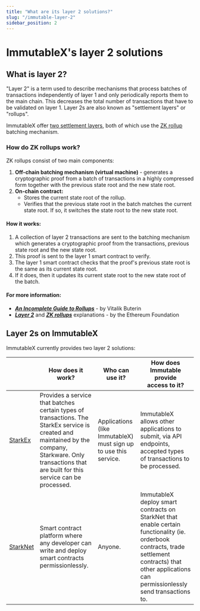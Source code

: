 ```yaml
---
title: "What are its layer 2 solutions?"
slug: "/immutable-layer-2"
sidebar_position: 2
---
```


# ImmutableX's layer 2 solutions

## What is layer 2?
"Layer 2" is a term used to describe mechanisms that process batches of transactions independently of layer 1 and only periodically reports them to the main chain. This decreases the total number of transactions that have to be validated on layer 1. Layer 2s are also known as "settlement layers" or "rollups".

ImmutableX offer [two settlement layers](#layer-2s-on-immutablex), both of which use the [ZK rollup](#how-do-zk-rollups-work) batching mechanism.

### How do ZK rollups work?
ZK rollups consist of two main components:
1. **Off-chain batching mechanism (virtual machine)** - generates a cryptographic proof from a batch of transactions in a highly compressed form together with the previous state root and the new state root.
2. **On-chain contract:**
    * Stores the current state root of the rollup.
    * Verifies that the previous state root in the batch matches the current state root. If so, it switches the state root to the new state root.

#### How it works:
1. A collection of layer 2 transactions are sent to the batching mechanism which generates a cryptographic proof from the transactions, previous state root and the new state root.
2. This proof is sent to the layer 1 smart contract to verify.
3. The layer 1 smart contract checks that the proof's previous state root is the same as its current state root.
4. If it does, then it updates its current state root to the new state root of the batch.

#### For more information:
* [***An Incomplete Guide to Rollups***](https://vitalik.ca/general/2021/01/05/rollup.html) - by Vitalik Buterin
* [***Layer 2***](https://ethereum.org/en/layer-2/) and [***ZK rollups***](https://ethereum.org/en/developers/docs/scaling/zk-rollups/) explanations - by the Ethereum Foundation

## Layer 2s on ImmutableX
ImmutableX currently provides two layer 2 solutions:

| | How does it work? | Who can use it? | How does Immutable provide<br/>access to it? | 
| --- | --- | --- | --- |
| [StarkEx](https://starkware.co/starkex/) | Provides a service that batches certain types of transactions. The StarkEx service is created and maintained by the company, Starkware. Only transactions that are built for this service can be processed. | Applications (like ImmutableX) must sign up to use this service. | ImmutableX allows other applications to submit, via API endpoints, accepted types of transactions to be processed. |
| [StarkNet](https://starknet.io/what-is-starknet/) | Smart contract platform where any developer can write and deploy smart contracts permissionlessly. | Anyone. | ImmutableX deploy smart contracts on StarkNet that enable certain functionality (ie. orderbook contracts, trade settlement contracts) that other applications can permissionlessly send transactions to. |